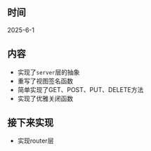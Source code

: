 ## 时间

2025-6-1

## 内容

* 实现了`server`层的抽象
* 重写了视图签名函数
* 简单实现了GET、POST、PUT、DELETE方法
* 实现了优雅关闭函数

## 接下来实现

* 实现router层